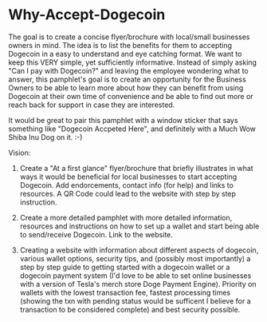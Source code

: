 # Why-Accept-Dogecoin
The goal is to create a concise flyer/brochure with local/small businesses owners in mind. The idea is to list the benefits for them to accepting Dogecoin in a easy to understand and eye catching format. 
We want to keep this VERY simple, yet sufficiently informative. Instead of simply asking "Can I pay with Dogecoin?" and leaving the employee wondering what to answer, this pamphlet's goal is to create an opportunity for the Business Owners to be able to learn more about how they can benefit from using Dogecoin at their own time of convenience and be able to find out more or reach back for support in case they are interested.

It would be great to pair this pamphlet with a window sticker that says something like "Dogecoin Accpeted Here", and definitely with a Much Wow Shiba Inu Dog on it. :-)

Vision:

1. Create a "At a first glance" flyer/brochure that briefly illustrates in what ways it would be beneficial for local businesses to start accepting Dogecoin. Add endorcements, contact info (for help) and links to resources. A QR Code could lead to the website with step by step instruction. 

2. Create a more detailed pamphlet with more detailed information, resources and instructions on how to set up a wallet and start being able to send/receive Dogecoin. Link to the website.

3. Creating a website with information about different aspects of dogecoin, various wallet options, security tips, and (possibly most importantly) a step by step guide to getting started with a dogecoin wallet or a dogecoin payment system (I'd love to be able to set online businesses with a version of Tesla's merch store Doge Payment Engine). Priority on wallets with the lowest transaction fee, fastest processing times (showing the txn with pending status would be sufficent I believe for a transaction to be considered complete) and best security possible. 
